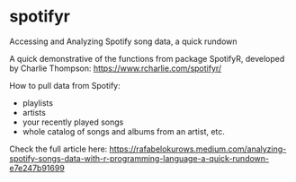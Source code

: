 # spotifyr
Accessing and Analyzing Spotify song data, a quick rundown

A quick demonstrative of the functions from package SpotifyR, developed by Charlie Thompson:
https://www.rcharlie.com/spotifyr/

How to pull data from Spotify:  
* playlists
* artists
* your recently played songs
* whole catalog of songs and albums from an artist, etc.

Check the full article here: https://rafabelokurows.medium.com/analyzing-spotify-songs-data-with-r-programming-language-a-quick-rundown-e7e247b91699
